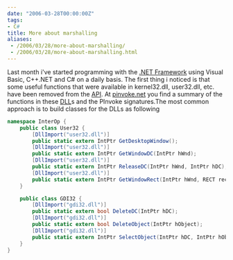 ```yaml
---
date: "2006-03-28T00:00:00Z"
tags:
- C#
title: More about marshalling
aliases:
 - /2006/03/28/more-about-marshalling/
 - /2006/03/28/more-about-marshalling.html
---
```

Last month i've started programming with the [.NET Framework](http://msdn.microsoft.com/netframework/) using Visual Basic, C++.NET and C# on a daily basis. The first thing i noticed is that some useful functions that were available in kernel32.dll, user32.dll, etc. have been removed from the [API](http://msdn2.microsoft.com/en-us/library/ms306608.aspx). At [pinvoke.net](http://www.pinvoke.net) you find a summary of the functions in these [DLL](http://en.wikipedia.org/wiki/Dynamic-link_library)s and the PInvoke signatures.The most common approach is to build classes for the DLLs as following

```csharp
namespace InterOp {
	public class User32 {
		[DllImport("user32.dll")]
		public static extern IntPtr GetDesktopWindow();
		[DllImport("user32.dll")]
		public static extern IntPtr GetWindowDC(IntPtr hWnd);
		[DllImport("user32.dll")]
		public static extern IntPtr ReleaseDC(IntPtr hWnd, IntPtr hDC);
		[DllImport("user32.dll")]
		public static extern IntPtr GetWindowRect(IntPtr hWnd, RECT rect);
	}

	public class GDI32 {
		[DllImport("gdi32.dll")]
		public static extern bool DeleteDC(IntPtr hDC);
		[DllImport("gdi32.dll")]
		public static extern bool DeleteObject(IntPtr hObject);
		[DllImport("gdi32.dll")]
		public static extern IntPtr SelectObject(IntPtr hDC, IntPtr hObject);
	}
}
```
